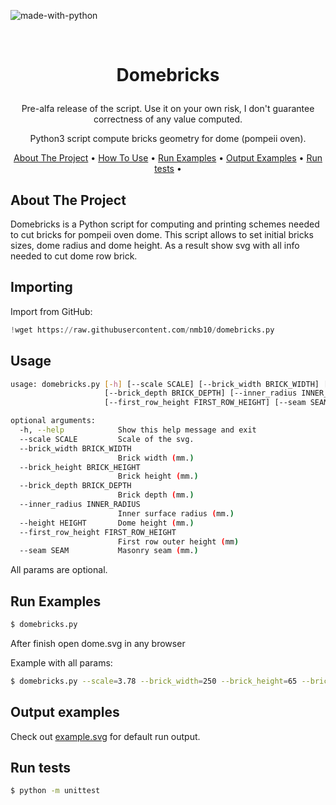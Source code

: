 ![made-with-python](https://img.shields.io/badge/Made%20with-Python3-brightgreen)

<br />
<h1>
    <p align="center">Domebricks</p>
</h1>
<p align="center">
    Pre-alfa release of the script. Use it on your own risk, I don't guarantee correctness of any value computed.
</p>
<p align="center">
    Python3 script compute bricks geometry for dome (pompeii oven).
</p>
<p align="center">
    <a href="#about-the-project">About The Project</a> •
    <a href="#usage">How To Use</a> •
    <a href="#run-examples">Run Examples</a> •
    <a href="#output-examples">Output Examples</a> •
    <a href="#tests">Run tests</a> •
</p>

## About The Project
Domebricks is a Python script for computing and printing schemes needed to cut bricks for pompeii oven dome. This script allows to set initial bricks sizes, dome radius and dome height. As a result show svg with all info needed to cut dome row brick.

## Importing
Import from GitHub:
```py
!wget https://raw.githubusercontent.com/nmb10/domebricks.py
```

## Usage
```sh
usage: domebricks.py [-h] [--scale SCALE] [--brick_width BRICK_WIDTH] [--brick_height BRICK_HEIGHT]
                     [--brick_depth BRICK_DEPTH] [--inner_radius INNER_RADIUS] [--height HEIGHT]
                     [--first_row_height FIRST_ROW_HEIGHT] [--seam SEAM]

optional arguments:
  -h, --help            Show this help message and exit
  --scale SCALE         Scale of the svg.
  --brick_width BRICK_WIDTH
                        Brick width (mm.)
  --brick_height BRICK_HEIGHT
                        Brick height (mm.)
  --brick_depth BRICK_DEPTH
                        Brick depth (mm.)
  --inner_radius INNER_RADIUS
                        Inner surface radius (mm.)
  --height HEIGHT       Dome height (mm.)
  --first_row_height FIRST_ROW_HEIGHT
                        First row outer height (mm)
  --seam SEAM           Masonry seam (mm.)
```
All params are optional.

## Run Examples
```bash
$ domebricks.py
```
After finish open dome.svg in any browser

Example with all params:
```bash
$ domebricks.py --scale=3.78 --brick_width=250 --brick_height=65 --brick_depth=125 --inner_radius=503 --height=440 --first_row_height=125 --seam=4
```

## Output examples
Check out <a href="https://raw.githubusercontent.com/nmb10/example.svg">example.svg</a> for default run output.

## Run tests
```bash
$ python -m unittest
```
